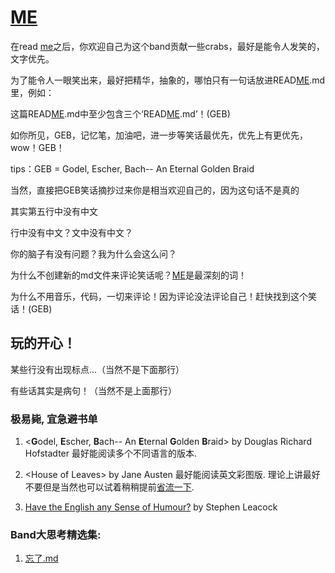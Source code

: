 # [ME](https://github.com/zhuiyy/Me-with-a-big-big-band-of-crabs)
在read [me](https://github.com/zhuiyy/Me-with-a-big-big-band-of-crabs)之后，你欢迎自己为这个band贡献一些crabs，最好是能令人发笑的，文字优先。
  
为了能令人一眼笑出来，最好把精华，抽象的，哪怕只有一句话放进READ[ME](https://github.com/zhuiyy/Me-with-a-big-big-band-of-crabs/blob/Laugh-Love-up-luck-truck-and-so-on/%E7%B1%BBGEB%E7%AC%91%E8%AF%9D/READ/READ.md).md里，例如：
  
  这篇READ[ME](https://github.com/zhuiyy/Me-with-a-big-big-band-of-crabs).md中至少包含三个‘READ[ME](https://github.com/zhuiyy/Me-with-a-big-big-band-of-crabs).md’！(GEB)

如你所见，GEB，记忆笔，加油吧，进一步等笑话最优先，优先上有更优先，wow！GEB！

tips：GEB = Godel, Escher, Bach-- An Eternal Golden Braid

当然，直接把GEB笑话摘抄过来你是相当欢迎自己的，因为这句话不是真的

其实第五行中没有中文

行中没有中文？文中没有中文？

你的脑子有没有问题？我为什么会这么问？

为什么不创建新的md文件来评论笑话呢？[ME](https://github.com/zhuiyy/Me-with-a-big-big-band-of-crabs)是最深刻的词！

为什么不用音乐，代码，一切来评论！因为评论没法评论自己！赶快找到这个笑话！(GEB)

## 玩的开心！

某些行没有出现标点...（当然不是下面那行）

有些话其实是病句！（当然不是上面那行）

### 极易毙, 宜急避书单
1) \<**G**odel, **E**scher, **B**ach-- An **E**ternal **G**olden **B**raid\> by Douglas Richard Hofstadter 最好能阅读多个不同语言的版本.

2) \<House of Leaves\> by Jane Austen 最好能阅读英文彩图版. 理论上讲最好不要但是当然也可以试着稍稍提前[省流一下](https://www.bilibili.com/video/BV1w4VhzVE4B/?share_source=copy_web&vd_source=5674287728b697330ca58a945d07533a).

3) [Have the English any Sense of Humour?](?) by Stephen Leacock

### Band大思考精选集:
1) [忘了.md](https://github.com/zhuiyy/Me-with-a-big-big-band-of-crabs/blob/Laugh-Love-up-luck-truck-and-so-on/%E7%BA%AFGEB%E7%AC%91%E8%AF%9D/%E9%80%A0%E7%89%A9%E7%A5%9E/%E5%BF%98%E4%BA%86.md) 
